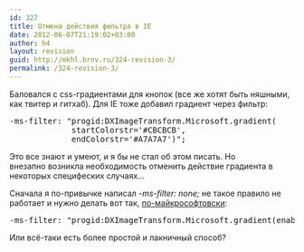 ```yaml
---
id: 327
title: Отмена действия фильтра в IE
date: 2012-06-07T21:19:02+03:00
author: h4
layout: revision
guid: http://mkhl.brnv.ru/324-revision-3/
permalink: /324-revision-3/
---
```

Баловался с css-градиентами для кнопок (все же хотят быть няшными, как твитер и гитхаб). Для IE тоже добавил градиент через фильтр:

<pre>-ms-filter: "progid:DXImageTransform.Microsoft.gradient(
             startColorstr='#CBCBCB',
             endColorstr='#A7A7A7')";</pre>

Это все знают и умеют, и я бы не стал об этом писать. Но внезапно возникла необходимость отменить действие градиента в некоторых специфеских случаях&#8230;

Сначала я по-привычке написал _-ms-filter: none;_ не такое правило не работает и нужно делать вот так, [по-майкрософтовски](http://msdn.microsoft.com/en-us/library/ie/ms532876(v=vs.85).aspx):

<pre>-ms-filter: "progid:DXImageTransform.Microsoft.gradient(enabled=false)";</pre>

Или всё-таки есть более простой и лакничный способ?
